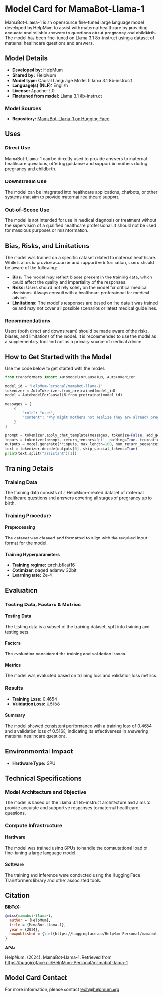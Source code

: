 # Model Card for MamaBot-Llama-1

MamaBot-Llama-1 is an opensource fine-tuned large language model developed by HelpMum to assist with maternal healthcare by providing accurate and reliable answers to questions about pregnancy and childbirth. The model has been fine-tuned on Llama 3.1 8b-instruct using a dataset of maternal healthcare questions and answers.

## Model Details

- **Developed by:** HelpMum
- **Shared by :** HelpMum
- **Model type:** Causal Language Model (Llama 3.1 8b-instruct)
- **Language(s) (NLP):** English
- **License:** Apache-2.0
- **Finetuned from model:** Llama 3.1 8b-instruct

### Model Sources

- **Repository:** [MamaBot-Llama-1 on Hugging Face](https://huggingface.co/HelpMum-Personal/mamabot-llama-1)

## Uses

### Direct Use

MamaBot-Llama-1 can be directly used to provide answers to maternal healthcare questions, offering guidance and support to mothers during pregnancy and childbirth.

### Downstream Use

The model can be integrated into healthcare applications, chatbots, or other systems that aim to provide maternal healthcare support.

### Out-of-Scope Use

The model is not intended for use in medical diagnosis or treatment without the supervision of a qualified healthcare professional. It should not be used for malicious purposes or misinformation.

## Bias, Risks, and Limitations

The model was trained on a specific dataset related to maternal healthcare. While it aims to provide accurate and supportive information, users should be aware of the following:

- **Bias:** The model may reflect biases present in the training data, which could affect the quality and impartiality of the responses.
- **Risks:** Users should not rely solely on the model for critical medical decisions. Always consult with a healthcare professional for medical advice.
- **Limitations:** The model's responses are based on the data it was trained on and may not cover all possible scenarios or latest medical guidelines.

### Recommendations

Users (both direct and downstream) should be made aware of the risks, biases, and limitations of the model. It is recommended to use the model as a supplementary tool and not as a primary source of medical advice.

## How to Get Started with the Model

Use the code below to get started with the model.

```python
from transformers import AutoModelForCausalLM, AutoTokenizer

model_id = "HelpMum-Personal/mamabot-llama-1"
tokenizer = AutoTokenizer.from_pretrained(model_id)
model = AutoModelForCausalLM.from_pretrained(model_id)

messages = [
    {
        "role": "user",
        "content": "Why might mothers not realize they are already pregnant in the first two weeks?"
    }
]

prompt = tokenizer.apply_chat_template(messages, tokenize=False, add_generation_prompt=True)
inputs = tokenizer(prompt, return_tensors='pt', padding=True, truncation=True).to("cuda")
outputs = model.generate(**inputs, max_length=100, num_return_sequences=1)
text = tokenizer.decode(outputs[0], skip_special_tokens=True)
print(text.split("assistant")[1])
```

## Training Details

### Training Data

The training data consists of a HelpMum-created dataset of maternal healthcare questions and answers covering all stages of pregnancy up to birth.

### Training Procedure

#### Preprocessing

The dataset was cleaned and formatted to align with the required input format for the model.

#### Training Hyperparameters

- **Training regime:** torch.bfloat16
- **Optimizer:** paged_adamw_32bit
- **Learning rate:** 2e-4

## Evaluation

### Testing Data, Factors & Metrics

#### Testing Data

The testing data is a subset of the training dataset, split into training and testing sets.

#### Factors

The evaluation considered the training and validation losses.

#### Metrics

The model was evaluated based on training loss and validation loss metrics.

### Results

- **Training Loss:** 0.4654
- **Validation Loss:** 0.5168

#### Summary

The model showed consistent performance with a training loss of 0.4654 and a validation loss of 0.5168, indicating its effectiveness in answering maternal healthcare questions.

## Environmental Impact

- **Hardware Type:** GPU

## Technical Specifications

### Model Architecture and Objective

The model is based on the Llama 3.1 8b-instruct architecture and aims to provide accurate and supportive responses to maternal healthcare questions.

### Compute Infrastructure

#### Hardware

The model was trained using GPUs to handle the computational load of fine-tuning a large language model.

#### Software

The training and inference were conducted using the Hugging Face Transformers library and other associated tools.

## Citation

**BibTeX:**

```bibtex
@misc{mamabot-llama-1,
  author = {HelpMum},
  title = {MamaBot-Llama-1},
  year = {2024},
  howpublished = {\url{https://huggingface.co/HelpMum-Personal/mamabot-llama-1}},
}
```

**APA:**

HelpMum. (2024). MamaBot-Llama-1. Retrieved from https://huggingface.co/HelpMum-Personal/mamabot-llama-1

## Model Card Contact

For more information, please contact [tech@helpmum.org](mailto:tech@helpmum.org).
